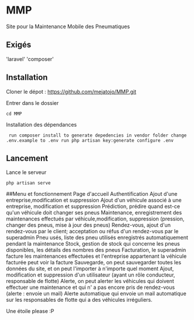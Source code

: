 # MMP

Site pour la Maintenance Mobile des Pneumatiques

## Exigés

'laravel'
'composer'


## Installation

Cloner le dépot : 
https://github.com/mejatojo/MMP.git

Entrer dans le dossier

`cd MMP`

Installation des dépendances

`
    run composer install to generate depedencies in vendor folder
    change .env.example to .env
    run php artisan key:generate
    configure .env`

## Lancement

Lance le serveur

`php artisan serve`

##Menu et fonctionnement
Page d'accueil
Authentification
Ajout d'une entreprise,modification et suppression
Ajout d'un véhicule associé à une entreprise, modification et suppression
Prédiction, prédire quand est-ce qu'un véhicule doit changer ses pneus
Maintenance, enregistrement des maintenances effectués par véhicule,modification, suppression (pression, changer des pneus, mise à jour des pneus)
Rendez-vous, ajout d'un rendez-vous par le client; acceptation ou réfus d'un rendez-vous par le superadmin
Pneu usés, liste des pneu utilisés enregistrés automatiquement pendant la maintenance
Stock, gestion de stock qui concerne les pneus disponibles, les détails des nombres des pneus
Facturation, le superadmin facture les maintenances effectuées et l'entreprise appartenant la véhicule facturée peut voir la facture
Sauvegarde, on peut sauvegarder toutes les données du site, et on peut l'importer à n'importe quel moment
Ajout, modification et suppression d'un utilisateur (ayant un rôle conducteur, responsable de flotte)
Alerte, on peut alerter les véhicules qui doivent effectuer une maintenance et qui n' a pas encore pris de rendez-vous (alerte : envoie un mail)
Alerte automatique qui envoie un mail automatique sur les responsables de flotte qui a des véhicules irréguliers.





Une étoile please :P
